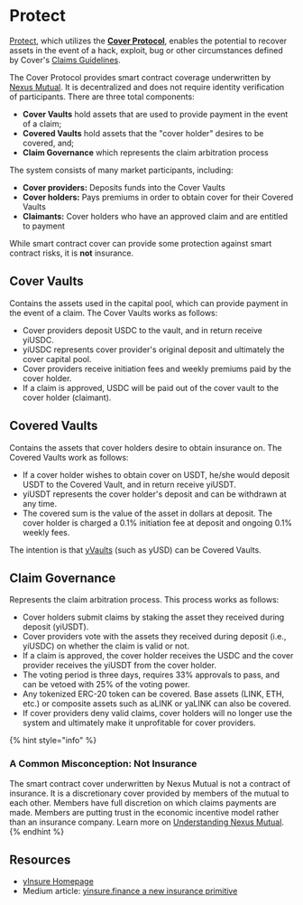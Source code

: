 # Protect

[Protect](https://yearn.finance/cover), which utilizes the [**Cover Protocol**](https://www.coverprotocol.com/#protocol), enables the potential to recover assets in the event of a hack, exploit, bug or other circumstances defined by Cover's [Claims Guidelines](https://docs.coverprotocol.com/product/claims-guidelines-v2).

The Cover Protocol provides smart contract coverage underwritten by [Nexus Mutual](https://nexusmutual.io/). It is decentralized and does not require identity verification of participants. There are three total components:

* **Cover Vaults** hold assets that are used to provide payment in the event of a claim;
* **Covered Vaults** hold assets that the "cover holder" desires to be covered, and;
* **Claim Governance** which represents the claim arbitration process

The system consists of many market participants, including:

* **Cover providers:** Deposits funds into the Cover Vaults
* **Cover holders:** Pays premiums in order to obtain cover for their Covered Vaults
* **Claimants:** Cover holders who have an approved claim and are entitled to payment

While smart contract cover can provide some protection against smart contract risks, it is **not** insurance.

## Cover Vaults

Contains the assets used in the capital pool, which can provide payment in the event of a claim. The Cover Vaults works as follows:

* Cover providers deposit USDC to the vault, and in return receive yiUSDC.
* yiUSDC represents cover provider's original deposit and ultimately the cover capital pool.
* Cover providers receive initiation fees and weekly premiums paid by the cover holder.
* If a claim is approved, USDC will be paid out of the cover vault to the cover holder \(claimant\).

## Covered Vaults

Contains the assets that cover holders desire to obtain insurance on. The Covered Vaults work as follows:

* If a cover holder wishes to obtain cover on USDT, he/she would deposit USDT to the Covered Vault, and in return receive yiUSDT.
* yiUSDT represents the cover holder's deposit and can be withdrawn at any time.
* The covered sum is the value of the asset in dollars at deposit. The cover holder is charged a 0.1% initiation fee at deposit and ongoing 0.1% weekly fees.

The intention is that [yVaults](https://yearn.finance/vaults) \(such as yUSD\) can be Covered Vaults.

## Claim Governance

Represents the claim arbitration process. This process works as follows:

* Cover holders submit claims by staking the asset they received during deposit \(yiUSDT\).
* Cover providers vote with the assets they received during deposit \(i.e., yiUSDC\) on whether the claim is valid or not.
* If a claim is approved, the cover holder receives the USDC and the cover provider receives the yiUSDT from the cover holder.
* The voting period is three days, requires 33% approvals to pass, and can be vetoed with 25% of the voting power.
* Any tokenized ERC-20 token can be covered. Base assets \(LINK, ETH, etc.\) or composite assets such as aLINK or yaLINK can also be covered.
* If cover providers deny valid claims, cover holders will no longer use the system and ultimately make it unprofitable for cover providers.

{% hint style="info" %}
### **A Common Misconception: Not Insurance** <a id="9521"></a>

The smart contract cover underwritten by Nexus Mutual is not a contract of insurance. It is a discretionary cover provided by members of the mutual to each other. Members have full discretion on which claims payments are made. Members are putting trust in the economic incentive model rather than an insurance company. Learn more on [Understanding Nexus Mutual](https://medium.com/nexus-mutual/understanding-nexus-mutual-bb2946dad919).
{% endhint %}

## Resources

* [yInsure Homepage](http://yinsure.finance/)
* Medium article: [yinsure.finance a new insurance primitive](https://medium.com/iearn/yinsure-finance-a-new-insurance-primitive-77d5d4217896)

